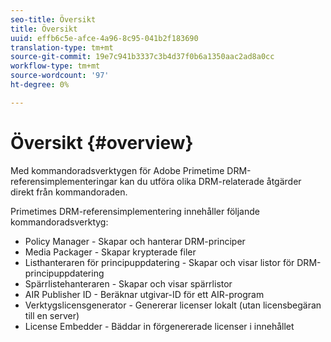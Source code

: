 ```yaml
---
seo-title: Översikt
title: Översikt
uuid: effb6c5e-afce-4a96-8c95-041b2f183690
translation-type: tm+mt
source-git-commit: 19e7c941b3337c3b4d37f0b6a1350aac2ad8a0cc
workflow-type: tm+mt
source-wordcount: '97'
ht-degree: 0%

---
```



# Översikt {#overview}

Med kommandoradsverktygen för Adobe Primetime DRM-referensimplementeringar kan du utföra olika DRM-relaterade åtgärder direkt från kommandoraden.

Primetimes DRM-referensimplementering innehåller följande kommandoradsverktyg:

* Policy Manager - Skapar och hanterar DRM-principer
* Media Packager - Skapar krypterade filer
* Listhanteraren för principuppdatering - Skapar och visar listor för DRM-principuppdatering
* Spärrlistehanteraren - Skapar och visar spärrlistor
* AIR Publisher ID - Beräknar utgivar-ID för ett AIR-program
* Verktygslicensgenerator - Genererar licenser lokalt (utan licensbegäran till en server)
* License Embedder - Bäddar in förgenererade licenser i innehållet